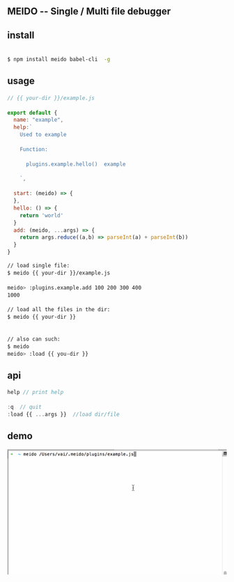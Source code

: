 ## MEIDO -- Single / Multi file debugger


## install

```bash

$ npm install meido babel-cli  -g

```

## usage

```js
// {{ your-dir }}/example.js

export default {
  name: "example",
  help:`
    Used to example

    Function:

      plugins.example.hello()  example      

    `,

  start: (meido) => {
  },
  hello: () => {
    return 'world'
  }
  add: (meido, ...args) => {
    return args.reduce((a,b) => parseInt(a) + parseInt(b))
  }
}


```

```bash
// load single file:
$ meido {{ your-dir }}/example.js

meido> :plugins.example.add 100 200 300 400
1000

// load all the files in the dir:
$ meido {{ your-dir }}


// also can such:
$ meido
meido> :load {{ you-dir }}

```


## api
```js
help // print help

:q  // quit
:load {{ ...args }}  //load dir/file

```


## demo
![meido](./demo.gif)
